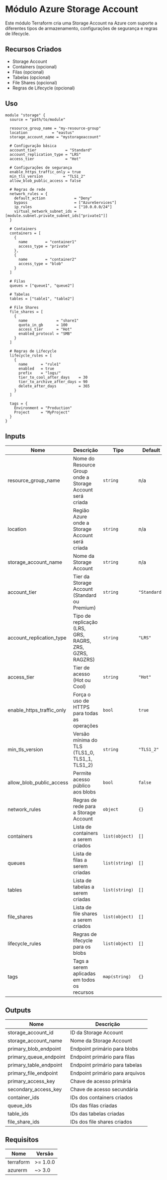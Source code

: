 # Módulo Azure Storage Account

Este módulo Terraform cria uma Storage Account na Azure com suporte a diferentes tipos de armazenamento, configurações de segurança e regras de lifecycle.

## Recursos Criados

- Storage Account
- Containers (opcional)
- Filas (opcional)
- Tabelas (opcional)
- File Shares (opcional)
- Regras de Lifecycle (opcional)

## Uso

```hcl
module "storage" {
  source = "path/to/module"

  resource_group_name = "my-resource-group"
  location           = "eastus"
  storage_account_name = "mystorageaccount"
  
  # Configuração básica
  account_tier             = "Standard"
  account_replication_type = "LRS"
  access_tier              = "Hot"
  
  # Configurações de segurança
  enable_https_traffic_only = true
  min_tls_version         = "TLS1_2"
  allow_blob_public_access = false
  
  # Regras de rede
  network_rules = {
    default_action             = "Deny"
    bypass                     = ["AzureServices"]
    ip_rules                   = ["10.0.0.0/24"]
    virtual_network_subnet_ids = [module.subnet.private_subnet_ids["private1"]]
  }
  
  # Containers
  containers = [
    {
      name        = "container1"
      access_type = "private"
    },
    {
      name        = "container2"
      access_type = "blob"
    }
  ]
  
  # Filas
  queues = ["queue1", "queue2"]
  
  # Tabelas
  tables = ["table1", "table2"]
  
  # File Shares
  file_shares = [
    {
      name             = "share1"
      quota_in_gb      = 100
      access_tier      = "Hot"
      enabled_protocol = "SMB"
    }
  ]
  
  # Regras de Lifecycle
  lifecycle_rules = [
    {
      name      = "rule1"
      enabled   = true
      prefix    = "logs/"
      tier_to_cool_after_days    = 30
      tier_to_archive_after_days = 90
      delete_after_days          = 365
    }
  ]

  tags = {
    Environment = "Production"
    Project     = "MyProject"
  }
}
```

## Inputs

| Nome | Descrição | Tipo | Default | Obrigatório |
|------|-----------|------|---------|:-----------:|
| resource_group_name | Nome do Resource Group onde a Storage Account será criada | `string` | n/a | sim |
| location | Região Azure onde a Storage Account será criada | `string` | n/a | sim |
| storage_account_name | Nome da Storage Account | `string` | n/a | sim |
| account_tier | Tier da Storage Account (Standard ou Premium) | `string` | `"Standard"` | não |
| account_replication_type | Tipo de replicação (LRS, GRS, RAGRS, ZRS, GZRS, RAGZRS) | `string` | `"LRS"` | não |
| access_tier | Tier de acesso (Hot ou Cool) | `string` | `"Hot"` | não |
| enable_https_traffic_only | Força o uso de HTTPS para todas as operações | `bool` | `true` | não |
| min_tls_version | Versão mínima do TLS (TLS1_0, TLS1_1, TLS1_2) | `string` | `"TLS1_2"` | não |
| allow_blob_public_access | Permite acesso público aos blobs | `bool` | `false` | não |
| network_rules | Regras de rede para a Storage Account | `object` | `{}` | não |
| containers | Lista de containers a serem criados | `list(object)` | `[]` | não |
| queues | Lista de filas a serem criadas | `list(string)` | `[]` | não |
| tables | Lista de tabelas a serem criadas | `list(string)` | `[]` | não |
| file_shares | Lista de file shares a serem criados | `list(object)` | `[]` | não |
| lifecycle_rules | Regras de lifecycle para os blobs | `list(object)` | `[]` | não |
| tags | Tags a serem aplicadas em todos os recursos | `map(string)` | `{}` | não |

## Outputs

| Nome | Descrição |
|------|-----------|
| storage_account_id | ID da Storage Account |
| storage_account_name | Nome da Storage Account |
| primary_blob_endpoint | Endpoint primário para blobs |
| primary_queue_endpoint | Endpoint primário para filas |
| primary_table_endpoint | Endpoint primário para tabelas |
| primary_file_endpoint | Endpoint primário para arquivos |
| primary_access_key | Chave de acesso primária |
| secondary_access_key | Chave de acesso secundária |
| container_ids | IDs dos containers criados |
| queue_ids | IDs das filas criadas |
| table_ids | IDs das tabelas criadas |
| file_share_ids | IDs dos file shares criados |

## Requisitos

| Nome | Versão |
|------|--------|
| terraform | >= 1.0.0 |
| azurerm | ~> 3.0 | 